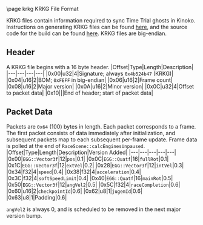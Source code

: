 \page krkg KRKG File Format

KRKG files contain information required to sync Time Trial ghosts in Kinoko. Instructions on generating KRKG files can be found [here](https://github.com/vabold/Kinoko/blob/main/README.md#create-krkg), and the source code for the build can be found [here](https://github.com/vabold/mkw-sp/tree/krkg).
KRKG files are big-endian.

## Header
A KRKG file begins with a 16 byte header.
|Offset|Type|Length|Description|
|---|---|---|---|
|0x00|u32|4|Signature; always `0x4b524b47` (KRKG)|
|0x04|u16|2|BOM; `0xFEFF` in big-endian|
|0x06|u16|2|Frame count|
|0x08|u16|2|Major version|
|0x0A|u16|2|Minor version|
|0x0C|u32|4|Offset to packet data|
|0x10|||End of header; start of packet data|

## Packet Data
Packets are `0x64` (100) bytes in length. Each packet corresponds to a frame. The first packet consists of data immediately after initialization, and subsequent packets map to each subsequent per-frame update. Frame data is polled at the end of `RaceScene::calcEnginesUnpaused`.
|Offset|Type|Length|Description|Version Added|
|---|---|---|---|---|
|0x00|`EGG::Vector3f`|12|`pos`|0.1|
|0x0C|`EGG::Quatf`|16|`fullRot`|0.1|
|0x1C|`EGG::Vector3f`|12|`extVel`|0.2|
|0x28|`EGG::Vector3f`|12|`intVel`|0.3|
|0x34|f32|4|`speed`|0.4|
|0x38|f32|4|`acceleration`|0.4|
|0x3C|f32|4|`softSpeedLimit`|0.4|
|0x40|`EGG::Quatf`|16|`mainRot`|0.5|
|0x50|`EGG::Vector3f`|12|`angVel2`|0.5|
|0x5C|f32|4|`raceCompletion`|0.6|
|0x60|u16|2|`checkpointId`|0.6|
|0x62|u8|1|`jugemId`|0.6|
|0x63|u8|1|Padding|0.6|

`angVel2` is always 0, and is scheduled to be removed in the next major version bump.
